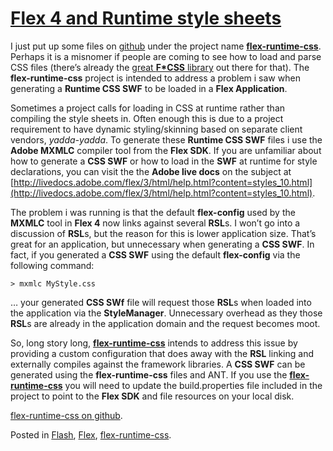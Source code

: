 # [Flex 4 and Runtime style sheets](http://custardbelly.com/blog/2010/10/20/flex-4-and-runtime-style-sheets/)

I just put up some files on [github](http://github.com/bustardcelly/) under the project name [**flex-runtime-css**](http://github.com/bustardcelly/flex-runtime-css). Perhaps it is a misnomer if people are coming to see how to load and parse CSS files (there’s already the [great **F*CSS** library](http://github.com/theflashbum/fcss) out there for that). The **flex-runtime-css** project is intended to address a problem i saw when generating a **Runtime CSS SWF** to be loaded in a **Flex Application**.

Sometimes a project calls for loading in CSS at runtime rather than compiling the style sheets in. Often enough this is due to a project requirement to have dynamic styling/skinning based on separate client vendors, _yadda-yadda_. To generate these **Runtime CSS SWF** files i use the **Adobe MXMLC** compiler tool from the **Flex SDK**. If you are unfamiliar about how to generate a **CSS SWF** or how to load in the **SWF** at runtime for style declarations, you can visit the the **Adobe live docs** on the subject at [http://livedocs.adobe.com/flex/3/html/help.html?content=styles_10.html](http://livedocs.adobe.com/flex/3/html/help.html?content=styles_10.html).

The problem i was running is that the default **flex-config** used by the **MXMLC** tool in **Flex 4** now links against several **RSL**s. I won’t go into a discussion of **RSL**s, but the reason for this is lower application size. That’s great for an application, but unnecessary when generating a **CSS SWF**. In fact, if you generated a **CSS SWF** using the default **flex-config** via the following command:
    
    > mxmlc MyStyle.css

… your generated **CSS SWf** file will request those **RSL**s when loaded into the application via the **StyleManager**. Unnecessary overhead as they those **RSL**s are already in the application domain and the request becomes moot.

So, long story long, **[flex-runtime-css](http://github.com/bustardcelly/flex-runtime-css)** intends to address this issue by providing a custom configuration that does away with the **RSL** linking and externally compiles against the framework libraries. A **CSS SWF** can be generated using the **flex-runtime-css** files and ANT. If you use the **[flex-runtime-css](http://github.com/bustardcelly/flex-runtime-css)** you will need to update the build.properties file included in the project to point to the **Flex SDK** and file resources on your local disk.

[flex-runtime-css on github](http://github.com/bustardcelly/flex-runtime-css).

Posted in [Flash](http://custardbelly.com/blog/category/flash/), [Flex](http://custardbelly.com/blog/category/flex/), [flex-runtime-css](http://custardbelly.com/blog/category/flex-runtime-css/).
